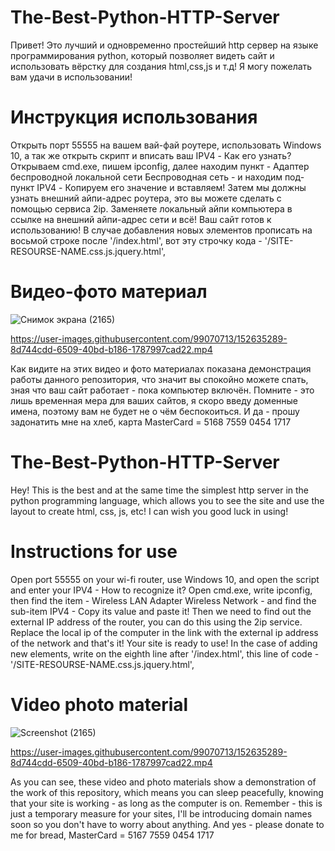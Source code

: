 # The-Best-Python-HTTP-Server
Привет! Это лучший и одновременно простейший http сервер на языке программирования python, который позволяет видеть сайт и использовать вёрстку для создания html,css,js и т.д! Я могу пожелать вам удачи в использовании!
# Инструкция использования
Открыть порт 55555 на вашем вай-фай роутере, использовать Windows 10, а так же открыть скрипт и вписать ваш IPV4 - Как его узнать? Открываем cmd.exe, пишем ipconfig, далее находим пункт - Адаптер беспроводной локальной сети Беспроводная сеть - и находим под-пункт IPV4 - Копируем его значение и вставляем! Затем мы должны узнать внешний айпи-адрес роутера, это вы можете сделать с помощью сервиса 2ip. Заменяете локальный айпи компьютера в ссылке на внешний айпи-адрес сети и всё! Ваш сайт готов к использованию!
В случае добавления новых элементов прописать на восьмой строке после '/index.html', вот эту строчку кода - '/SITE-RESOURSE-NAME.css.js.jquery.html',

# Видео-фото материал

![Снимок экрана (2165)](https://user-images.githubusercontent.com/99070713/152635255-a5fe556b-7696-4b61-9661-ff939d0a89f0.png)


https://user-images.githubusercontent.com/99070713/152635289-8d744cdd-6509-40bd-b186-1787997cad22.mp4

Как видите на этих видео и фото материалах показана демонстрация работы данного репозитория, что значит вы спокойно можете спать, зная что ваш сайт работает - пока компьютер включён. Помните - это лишь временная мера для ваших сайтов, я скоро введу доменные имена, поэтому вам не будет не о чём беспокоиться. И да - прошу задонатить мне на хлеб, карта MasterCard = 5168 7559 0454 1717 

# The-Best-Python-HTTP-Server
Hey! This is the best and at the same time the simplest http server in the python programming language, which allows you to see the site and use the layout to create html, css, js, etc! I can wish you good luck in using!
# Instructions for use
Open port 55555 on your wi-fi router, use Windows 10, and open the script and enter your IPV4 - How to recognize it? Open cmd.exe, write ipconfig, then find the item - Wireless LAN Adapter Wireless Network - and find the sub-item IPV4 - Copy its value and paste it! Then we need to find out the external IP address of the router, you can do this using the 2ip service. Replace the local ip of the computer in the link with the external ip address of the network and that's it! Your site is ready to use!
In the case of adding new elements, write on the eighth line after '/index.html', this line of code - '/SITE-RESOURSE-NAME.css.js.jquery.html',

# Video photo material

![Screenshot (2165)](https://user-images.githubusercontent.com/99070713/152635255-a5fe556b-7696-4b61-9661-ff939d0a89f0.png)


https://user-images.githubusercontent.com/99070713/152635289-8d744cdd-6509-40bd-b186-1787997cad22.mp4

As you can see, these video and photo materials show a demonstration of the work of this repository, which means you can sleep peacefully, knowing that your site is working - as long as the computer is on. Remember - this is just a temporary measure for your sites, I'll be introducing domain names soon so you don't have to worry about anything. And yes - please donate to me for bread, MasterCard = 5167 7559 0454 1717
